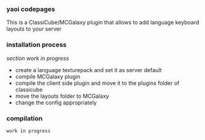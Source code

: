 ### yaoi codepages
This is a ClassiCube/MCGalaxy plugin that allows to add language keyboard layouts to your server

### installation process
*section work in progress*
- create a language texturepack and set it as server default
- compile MCGalaxy plugin 
- compile the client side plugin and move it to the plugins folder of classicube
- move the layouts folder to MCGalaxy
- change the config appropriately

### compilation
`work in progress`